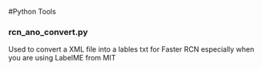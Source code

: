 #Python Tools

### rcn_ano_convert.py
Used to convert a XML file into a lables txt for Faster RCN especially when you are using LabelME from MIT
